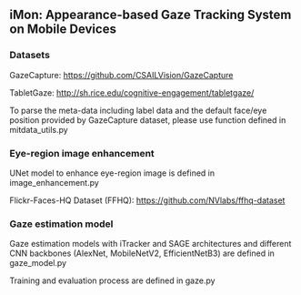 ## iMon: Appearance-based Gaze Tracking System on Mobile Devices


### Datasets
GazeCapture: https://github.com/CSAILVision/GazeCapture

TabletGaze: http://sh.rice.edu/cognitive-engagement/tabletgaze/

To parse the meta-data including label data and the default face/eye position provided by GazeCapture dataset, please use function defined in mitdata_utils.py

### Eye-region image enhancement 
UNet model to enhance eye-region image is defined in image_enhancement.py

Flickr-Faces-HQ Dataset (FFHQ): https://github.com/NVlabs/ffhq-dataset

### Gaze estimation model
Gaze estimation models with iTracker and SAGE architectures and different CNN backbones (AlexNet, MobileNetV2, EfficientNetB3) are defined in gaze_model.py

Training and evaluation process are defined in gaze.py

